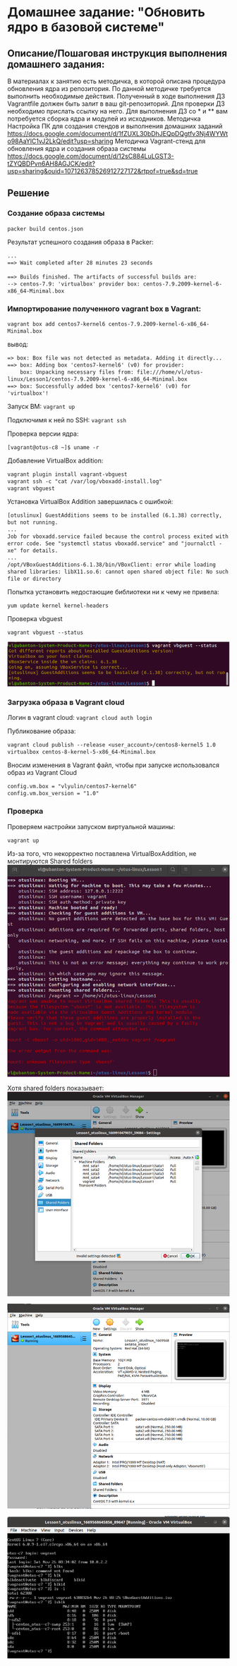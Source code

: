# Домашнее задание: "Обновить ядро в базовой системе"

## Описание/Пошаговая инструкция выполнения домашнего задания:

В материалах к занятию есть методичка, в которой описана процедура обновления ядра из репозитория.
По данной методичке требуется выполнить необходимые действия.
Полученный в ходе выполнения ДЗ Vagrantfile должен быть залит в ваш git-репозиторий.
Для проверки ДЗ необходимо прислать ссылку на него.
Для выполнения ДЗ со * и ** вам потребуется сборка ядра и модулей из исходников.
Методичка Настройка ПК для создания стендов и выполнения домашних заданий
https://docs.google.com/document/d/1fZUXL30bDhJEQpDQgtfv3Nj4WYWto98AaYlC1vJ2LkQ/edit?usp=sharing
Методичка Vagrant-стенд для обновления ядра и создания образа системы
https://docs.google.com/document/d/12sC884LuLGST3-tZYQBDPvn6AH8AGJCK/edit?usp=sharing&ouid=107126378526912727172&rtpof=true&sd=true

## Решение

### Создание образа системы
```
packer build centos.json
```

Результат успешного создания образа в Packer:
```
...
==> Wait completed after 28 minutes 23 seconds

==> Builds finished. The artifacts of successful builds are:
--> centos-7.9: 'virtualbox' provider box: centos-7.9.2009-kernel-6-x86_64-Minimal.box
```

### Импортирование полученного vagrant box в Vagrant:
```
vagrant box add centos7-kernel6 centos-7.9.2009-kernel-6-x86_64-Minimal.box
```
вывод:
```
=> box: Box file was not detected as metadata. Adding it directly...
==> box: Adding box 'centos7-kernel6' (v0) for provider: 
    box: Unpacking necessary files from: file:///home/vl/otus-linux/Lesson1/centos-7.9.2009-kernel-6-x86_64-Minimal.box
==> box: Successfully added box 'centos7-kernel6' (v0) for 'virtualbox'!
```

Запуск ВМ: ```vagrant up```

Подключимя к ней по SSH: ``` vagrant ssh ```

Проверка версии ядра: 
```
[vagrant@otus-c8 ~]$ uname -r
```

Добавление VirtualBox addition:
```
vagrant plugin install vagrant-vbguest
vagrant ssh -c "cat /var/log/vboxadd-install.log"
vagrant vbguest
```

Установка VirtualBox Addition завершилась с ошибкой:
```
[otuslinux] GuestAdditions seems to be installed (6.1.38) correctly, but not running.
...
Job for vboxadd.service failed because the control process exited with error code. See "systemctl status vboxadd.service" and "journalctl -xe" for details.
...
/opt/VBoxGuestAdditions-6.1.38/bin/VBoxClient: error while loading shared libraries: libX11.so.6: cannot open shared object file: No such file or directory
```

Попытка установить недостающие библиотеки ни к чему не привела:
```
yum update kernel kernel-headers
```

Проверка vbguest
```
vagrant vbguest --status
```
![vbguest installed but not running](imgs/vbguest-installed-but-not-running.png)


### Загрузка образа в Vagrant cloud
Логин в vagrant cloud: ``` vagrant cloud auth login ```

Публикование образа:
``` 
vagrant cloud publish --release <user_account>/centos8-kernel5 1.0 virtualbox centos-8-kernel-5-x86_64-Minimal.box
```

Вносим изменения в Vagrant файл, чтобы при запуске использовался образ из Vagrant Cloud
```
config.vm.box = "vlyulin/centos7-kernel6"
config.vm.box_version = "1.0"
```

### Проверка 

Проверяем настройки запуском виртуальной машины:
```
vagrant up
```

Из-за того, что некорректно поставлена VirtualBoxAddition, не монтируются Shared folders
![Unable to mount shared folders](imgs/vagrant-was-unable-to-mount-shared-folders.png)

Хотя shared folders показывает:
![Shared folders](imgs/vm-mounted-shared-folders.png)

![VM](imgs/vm-with-disks.png)

![Attached disks](imgs/mounted-disks.png)







